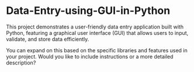 # Data-Entry-using-GUI-in-Python

This project demonstrates a user-friendly data entry application built with Python, featuring a graphical user interface (GUI) that allows users to input, validate, and store data efficiently.

You can expand on this based on the specific libraries and features used in your project. Would you like to include instructions or a more detailed description?







